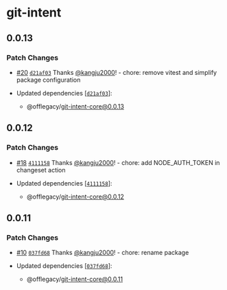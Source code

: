 # git-intent

## 0.0.13
### Patch Changes



- [#20](https://github.com/offlegacy/git-intent/pull/20) [`d21af03`](https://github.com/offlegacy/git-intent/commit/d21af0370b1cbdebe9bfc29f336585a39a2e25a3) Thanks [@kangju2000](https://github.com/kangju2000)! - chore: remove vitest and simplify package configuration

- Updated dependencies [[`d21af03`](https://github.com/offlegacy/git-intent/commit/d21af0370b1cbdebe9bfc29f336585a39a2e25a3)]:
  - @offlegacy/git-intent-core@0.0.13

## 0.0.12
### Patch Changes



- [#18](https://github.com/offlegacy/git-intent/pull/18) [`4111158`](https://github.com/offlegacy/git-intent/commit/4111158de2c47fabeffce8fcb8f54fb6b2152bb8) Thanks [@kangju2000](https://github.com/kangju2000)! - chore: add NODE_AUTH_TOKEN in changeset action

- Updated dependencies [[`4111158`](https://github.com/offlegacy/git-intent/commit/4111158de2c47fabeffce8fcb8f54fb6b2152bb8)]:
  - @offlegacy/git-intent-core@0.0.12

## 0.0.11
### Patch Changes



- [#10](https://github.com/offlegacy/git-intent/pull/10) [`037fd68`](https://github.com/offlegacy/git-intent/commit/037fd68ccd7181b43752b1196b79305c93c16c0a) Thanks [@kangju2000](https://github.com/kangju2000)! - chore: rename package

- Updated dependencies [[`037fd68`](https://github.com/offlegacy/git-intent/commit/037fd68ccd7181b43752b1196b79305c93c16c0a)]:
  - @offlegacy/git-intent-core@0.0.11
